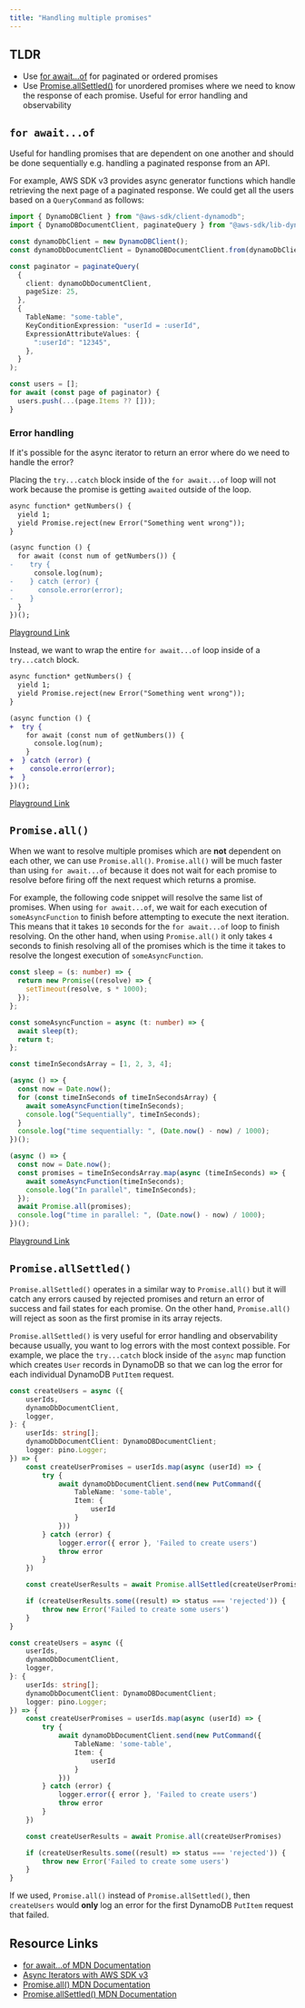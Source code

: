 ```yaml
---
title: "Handling multiple promises"
---
```


## TLDR

- Use [for await...of](/articles/promises/#for-awaitof) for paginated or ordered promises
- Use [Promise.allSettled()](/articles/promises/#promiseallsettled) for unordered promises where we need to know the response of each promise. Useful for error handling and observability

## `for await...of`

Useful for handling promises that are dependent on one another and should be done sequentially e.g. handling a paginated response from an API.

For example, AWS SDK v3 provides async generator functions which handle retrieving the next page of a paginated response. We could get all the users based on a `QueryCommand` as follows:

```ts
import { DynamoDBClient } from "@aws-sdk/client-dynamodb";
import { DynamoDBDocumentClient, paginateQuery } from "@aws-sdk/lib-dynamodb";

const dynamoDbClient = new DynamoDBClient();
const dynamoDbDocumentClient = DynamoDBDocumentClient.from(dynamoDbClient);

const paginator = paginateQuery(
  {
    client: dynamoDbDocumentClient,
    pageSize: 25,
  },
  {
    TableName: "some-table",
    KeyConditionExpression: "userId = :userId",
    ExpressionAttributeValues: {
      ":userId": "12345",
    },
  }
);

const users = [];
for await (const page of paginator) {
  users.push(...(page.Items ?? []));
}
```

### Error handling

If it's possible for the async iterator to return an error where do we need to handle the error?

Placing the `try...catch` block inside of the `for await...of` loop will not work because the promise is getting `awaited` outside of the loop.

```diff lang="ts"
async function* getNumbers() {
  yield 1;
  yield Promise.reject(new Error("Something went wrong"));
}

(async function () {
  for await (const num of getNumbers()) {
-    try {
      console.log(num);
-    } catch (error) {
-      console.error(error);
-    }
  }
})();
```

[Playground Link](https://www.typescriptlang.org/play?target=99#code/IYZwngdgxgBAZgV2gFwJYHsICoYHMCmyAcggLYBG+ATiABQCUMA3gFAwxir4A2AJjAEYA3Gw5c+MAApV0pVCHwA6KvgBW+KMloR8AdxgBRKjKq0ARAGVZhABaoIuGLvwRkTmQ7P16IgL4sWWlBIWEQUDAgYBmZROHQqGGBdYFQ3WihMEDcIMhh0ODxCEgpqOm8Y9nZkKjAKyvYMiBB0biVudFxtMh9Rdl8YKGBkKBso6hNGVnqGzJalcfjaBaoe+v8+ll96BhEgA)

Instead, we want to wrap the entire `for await...of` loop inside of a `try...catch` block.

```diff lang="ts"
async function* getNumbers() {
  yield 1;
  yield Promise.reject(new Error("Something went wrong"));
}

(async function () {
+  try {
    for await (const num of getNumbers()) {
      console.log(num);
    }
+  } catch (error) {
+    console.error(error);
+  }
})();
```

[Playground Link](https://www.typescriptlang.org/play?target=99#code/IYZwngdgxgBAZgV2gFwJYHsICoYHMCmyAcggLYBG+ATiABQCUMA3gFAwxir4A2AJjAEYA3Gw5c+MAApV0pVCHwA6KvgBW+KMloR8AdxgBRKjKq0ARAGVZhABaoIuGLvwRkTmQ7P16IgL4sWWlBIWEQUDAgYBmZRZCowGPZ2OHQqGGBdYFQ3WihMEDcIMhh0ODxCEgpqOm9EpPY8iBB0biVudFxtMh9Rdn8+mChgZCgbKOoTRlZ6xubWxQnU2kWqHr6WX3oGESA)

## `Promise.all()`

When we want to resolve multiple promises which are **not** dependent on each other, we can use `Promise.all()`. `Promise.all()` will be much faster than using `for await...of` because it does not wait for each promise to resolve before firing off the next request which returns a promise.

For example, the following code snippet will resolve the same list of promises. When using `for await...of`, we wait for each execution of `someAsyncFunction` to finish before attempting to execute the next iteration. This means that it takes `10` seconds for the `for await...of` loop to finish resolving. On the other hand, when using `Promise.all()` it only takes `4` seconds to finish resolving all of the promises which is the time it takes to resolve the longest execution of `someAsyncFunction`.

```ts
const sleep = (s: number) => {
  return new Promise((resolve) => {
    setTimeout(resolve, s * 1000);
  });
};

const someAsyncFunction = async (t: number) => {
  await sleep(t);
  return t;
};

const timeInSecondsArray = [1, 2, 3, 4];

(async () => {
  const now = Date.now();
  for (const timeInSeconds of timeInSecondsArray) {
    await someAsyncFunction(timeInSeconds);
    console.log("Sequentially", timeInSeconds);
  }
  console.log("time sequentially: ", (Date.now() - now) / 1000);
})();

(async () => {
  const now = Date.now();
  const promises = timeInSecondsArray.map(async (timeInSeconds) => {
    await someAsyncFunction(timeInSeconds);
    console.log("In parallel", timeInSeconds);
  });
  await Promise.all(promises);
  console.log("time in parallel: ", (Date.now() - now) / 1000);
})();
```

[Playground Link](https://www.typescriptlang.org/play?#code/MYewdgzgLgBBA2BTRAHGBeGAKCAuGYArgLYBGiATgJQYB8MA3gFAwwWJSEVgGIDuMAAoUQxAJYREWdhBDwAbojqMWrOBwAqY4ohCEo0xLIWIANHBgAqGAEYADA6oBuVQF9nTV0yahIsWToAghAAnmDAAGKE4VBi4BgwAIah4dhQ+ERklDTo9MysiXyJYv5IqFhQHqzsnNwwUC5ePuDQ9dqIAJJgAMqIvgAmEIEUFIkhCQDaNuYATOYAzOYALAC6LkxYyWHA2Dl5qr6tYCACmAAiiVCIAHTHfFhVMABmIBTYh7CxOl29AxAwICebW+PT64EGw1GIRo+TUhWK-lEiGC2yiMTiYAq7R+YLAgyoqlYhzkN3gIAA5lgAOS9ACOhEQYFiiXg8BCVPMX06oL+jy8RJaJOuZMpACIuep6YzmayQvhReYsBcrrcTg8YABaAgnGgAelsDjsHncD3WmxSO3VuRUAr82tOMGVNzupoOLVgKBE4kk-0wXJxf0hY2uxESKHN2zS2J54IgextcKKJTgSJR4TRwFi4CxIN+sYJahgxKQwop1K6MBQiVGrMQ8A5wO5ebxcZcrHcqnhyeEogkNxZ8Cwnt7PoLRcFJZFWHF7RgYh4VZrSHg8sVTtV9xoWrueoNjkaVFNQA)

## `Promise.allSettled()`

`Promise.allSettled()` operates in a similar way to `Promise.all()` but it will catch any errors caused by rejected promises and return an error of success and fail states for each promise. On the other hand, `Promise.all()` will reject as soon as the first promise in its array rejects. 

`Promise.allSettled()` is very useful for error handling and observability because usually, you want to log errors with the most context possible. For example, we place the `try...catch` block inside of the `async` map function which creates `User` records in DynamoDB so that we can log the error for each individual DynamoDB `PutItem` request. 

```ts
const createUsers = async ({
    userIds,
    dynamoDbDocumentClient,
    logger,
}: {
    userIds: string[];
    dynamoDbDocumentClient: DynamoDBDocumentClient;
    logger: pino.Logger;
}) => {
    const createUserPromises = userIds.map(async (userId) => {
        try {
            await dynamoDbDocumentClient.send(new PutCommand({
                TableName: 'some-table',
                Item: {
                    userId
                }
            }))
        } catch (error) {
            logger.error({ error }, 'Failed to create users')
            throw error
        }
    })

    const createUserResults = await Promise.allSettled(createUserPromises)

    if (createUserResults.some((result) => status === 'rejected')) {
        throw new Error('Failed to create some users')
    }
}
```

```ts
const createUsers = async ({
    userIds,
    dynamoDbDocumentClient,
    logger,
}: {
    userIds: string[];
    dynamoDbDocumentClient: DynamoDBDocumentClient;
    logger: pino.Logger;
}) => {
    const createUserPromises = userIds.map(async (userId) => {
        try {
            await dynamoDbDocumentClient.send(new PutCommand({
                TableName: 'some-table',
                Item: {
                    userId
                }
            }))
        } catch (error) {
            logger.error({ error }, 'Failed to create users')
            throw error
        }
    })

    const createUserResults = await Promise.all(createUserPromises)

    if (createUserResults.some((result) => status === 'rejected')) {
        throw new Error('Failed to create some users')
    }
}
```

If we used, `Promise.all()` instead of `Promise.allSettled()`, then `createUsers` would **only** log an error for the first DynamoDB `PutItem` request that failed.




## Resource Links

- [for await...of MDN Documentation](https://developer.mozilla.org/en-US/docs/Web/JavaScript/Reference/Statements/for-await...of)
- [Async Iterators with AWS SDK v3](https://aws.amazon.com/blogs/developer/pagination-using-async-iterators-in-modular-aws-sdk-for-javascript/)
- [Promise.all() MDN Documentation](https://developer.mozilla.org/en-US/docs/Web/JavaScript/Reference/Global_Objects/Promise/all)
- [Promise.allSettled() MDN Documentation](https://developer.mozilla.org/en-US/docs/Web/JavaScript/Reference/Global_Objects/Promise/allSettled)
